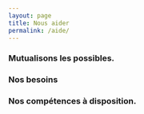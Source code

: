 ```yaml
---
layout: page
title: Nous aider
permalink: /aide/
---
```


### Mutualisons les possibles.

### Nos besoins

### Nos compétences à disposition.
